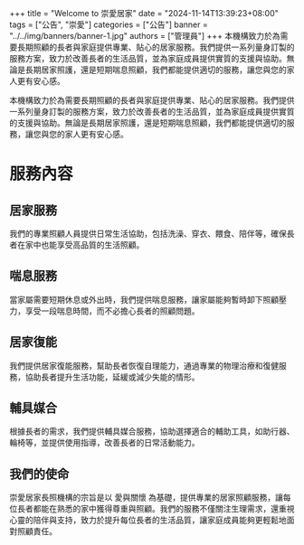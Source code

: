 +++
title = "Welcome to 崇愛居家"
date = "2024-11-14T13:39:23+08:00"
tags = ["公告", "崇愛"]
categories = ["公告"]
banner = "../../img/banners/banner-1.jpg"
authors = ["管理員"]
+++
本機構致力於為需要長期照顧的長者與家庭提供專業、貼心的居家服務。我們提供一系列量身訂製的服務方案，致力於改善長者的生活品質，並為家庭成員提供實質的支援與協助。無論是長期居家照護，還是短期喘息照顧，我們都能提供適切的服務，讓您與您的家人更有安心感。

<!--more-->

本機構致力於為需要長期照顧的長者與家庭提供專業、貼心的居家服務。我們提供一系列量身訂製的服務方案，致力於改善長者的生活品質，並為家庭成員提供實質的支援與協助。無論是長期居家照護，還是短期喘息照顧，我們都能提供適切的服務，讓您與您的家人更有安心感。

# 服務內容
## 居家服務
我們的專業照顧人員提供日常生活協助，包括洗澡、穿衣、餵食、陪伴等，確保長者在家中也能享受高品質的生活照顧。

## 喘息服務
當家屬需要短期休息或外出時，我們提供喘息服務，讓家屬能夠暫時卸下照顧壓力，享受一段喘息時間，而不必擔心長者的照顧問題。

## 居家復能
我們提供居家復能服務，幫助長者恢復自理能力，通過專業的物理治療和復健服務，協助長者提升生活功能，延緩或減少失能的情形。

## 輔具媒合
根據長者的需求，我們提供輔具媒合服務，協助選擇適合的輔助工具，如助行器、輪椅等，並提供使用指導，改善長者的日常活動能力。

## 我們的使命
崇愛居家長照機構的宗旨是以 愛與關懷 為基礎，提供專業的居家照顧服務，讓每位長者都能在熟悉的家中獲得尊重與照顧。我們的服務不僅關注生理需求，還重視心靈的陪伴與支持，致力於提升每位長者的生活品質，讓家庭成員能夠更輕鬆地面對照顧責任。

